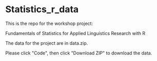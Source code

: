 # Statistics_r_data

This is the repo for the workshop project: 


Fundamentals of Statistics for Applied Linguistics Research with R


The data for the project are in data.zip. 


Please click "Code", then click "Download ZIP" to download the data. 
